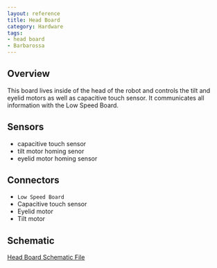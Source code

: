 ```yaml
---
layout: reference
title: Head Board
category: Hardware
tags:
- head board
- Barbarossa
---
```


## Overview
This board lives inside of the head of the robot and controls the tilt and eyelid motors as well as capacitive touch sensor. It communicates all information with the Low Speed Board.

## Sensors
- capacitive touch sensor
- tilt motor homing senor
- eyelid motor homing sensor

## Connectors
- ``Low Speed Board``
- Capacitive touch sensor
- Eyelid motor
- Tilt motor

## Schematic
[Head Board Schematic File](../../assets/schematics/CE-00024_HeadBoard_Barbarossa_D01-Schematic&#32;Prints.PDF)

